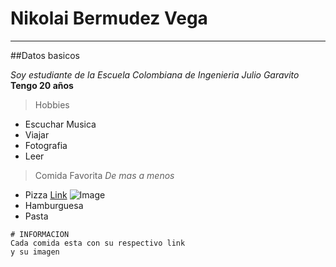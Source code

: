 # Nikolai Bermudez Vega
---
##Datos basicos

*Soy estudiante de la Escuela Colombiana de Ingenieria Julio Garavito*
**Tengo 20 años**

> Hobbies
* Escuchar Musica
* Viajar
* Fotografia
* Leer

> Comida Favorita *De mas a menos*
* Pizza [Link](https://www.tripadvisor.com/Restaurants-g294074-c31-Bogota.html)
![Image](https://placeralplato.com/files/2016/01/Pizza-con-pepperoni.jpg)
* Hamburguesa
* Pasta


```
# INFORMACION
Cada comida esta con su respectivo link 
y su imagen
```